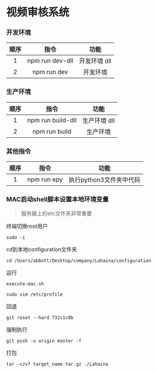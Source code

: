 # 视频审核系统

### 开发环境

| 顺序    | 指令       | 功能|
|  :----:|  :----: | :----: |
| 1 | npm run dev-dll   | 开发环境 dll |
| 2 | npm run dev | 开发环境 |

### 生产环境

| 顺序    | 指令       | 功能|
|  :----:|  :----: | :----: |
| 1 | npm run build-dll   |   生产环境 dll |
| 2 | npm run build |  生产环境 |

### 其他指令

| 顺序    | 指令       | 功能|
|  :----:|  :----: | :----: |
| 1 | npm run epy   |   执行python3文件夹中代码 |

### MAC启动shell脚本设置本地环境变量

> 服务器上的etc文件夹非常重要

终端切换root用户

```
sudo -i
```

cd到本地configuration文件夹

```
cd /Users/abbott/Desktop/company/Lahaina/configuration
```

运行

```
execute-mac.sh
```

```
sudo vim /etc/profile
```

回退

```
git reset --hard 732c1c8b
```

强制执行

```
git push -u origin master -f
```

打包

```	
tar -czvf target_name.tar.gz ./Lahaina
```
